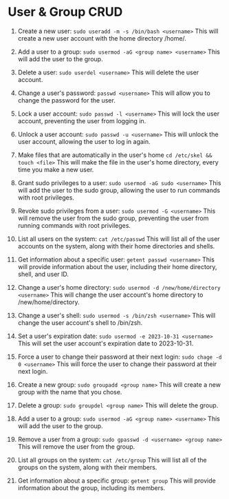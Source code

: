 # User & Group CRUD

1.  Create a new user:
    `sudo useradd -m -s /bin/bash <username>`
    This will create a new user account with the home directory /home/<username>.

1.  Add a user to a group:
    `sudo usermod -aG <group name> <username>`
    This will add the user to the group.

1.  Delete a user:
    `sudo userdel <username>`
    This will delete the user account.

1.  Change a user's password:
    `passwd <username>`
    This will allow you to change the password for the user.

1.  Lock a user account:
    `sudo passwd -l <username>`
    This will lock the user account, preventing the user from logging in.

1.  Unlock a user account:
    `sudo passwd -u <username>`
    This will unlock the user account, allowing the user to log in again.

1.  Make files that are automatically in the user's home
    `cd /etc/skel && touch <file>`
    This will make the file in the user's home directory, every time you make a new user.

1.  Grant sudo privileges to a user:
    `sudo usermod -aG sudo <username>`
    This will add the user to the sudo group, allowing the user to run commands with root privileges.

1.  Revoke sudo privileges from a user:
    `sudo usermod -G <username>`
    This will remove the user from the sudo group, preventing the user from running commands with root privileges.

1.  List all users on the system:
    `cat /etc/passwd`
    This will list all of the user accounts on the system, along with their home directories and shells.

1.  Get information about a specific user:
    `getent passwd <username>`
    This will provide information about the user, including their home directory, shell, and user ID.

1.  Change a user's home directory:
    `sudo usermod -d /new/home/directory <username>`
    This will change the user account's home directory to /new/home/directory.

1.  Change a user's shell:
    `sudo usermod -s /bin/zsh <username>`
    This will change the user account's shell to /bin/zsh.

1.  Set a user's expiration date:
    `sudo usermod -e 2023-10-31 <username>`
    This will set the user account's expiration date to 2023-10-31.

1.  Force a user to change their password at their next login:
    `sudo chage -d 0 <username>`
    This will force the user to change their password at their next login.

1.  Create a new group:
    `sudo groupadd <group name>`
    This will create a new group with the name that you chose.

1.  Delete a group:
    `sudo groupdel <group name>`
    This will delete the group.

1.  Add a user to a group:
    `sudo usermod -aG <group name> <username>`
    This will add the user to the group.

1.  Remove a user from a group:
    `sudo gpasswd -d <username> <group name>`
    This will remove the user from the group.

1.  List all groups on the system:
    `cat /etc/group`
    This will list all of the groups on the system, along with their members.

1.  Get information about a specific group:
    `getent group`
    This will provide information about the group, including its members.
